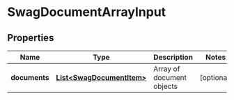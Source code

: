 
# SwagDocumentArrayInput

## Properties
Name | Type | Description | Notes
------------ | ------------- | ------------- | -------------
**documents** | [**List&lt;SwagDocumentItem&gt;**](SwagDocumentItem.md) | Array of document objects |  [optional]



